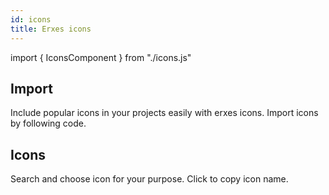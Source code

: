 ```yaml
---
id: icons
title: Erxes icons
---
```


import { IconsComponent } from "./icons.js"

## Import

<p>Include popular icons in your projects easily with erxes icons. Import icons by following code.</p>
<IconsComponent type="code" />

## Icons

<p>Search and choose icon for your purpose. Click to copy icon name.</p>
<IconsComponent icons={[
"add",
"airplay",
"alarm",
"alarm-2",
"align",
"align-center",
"align-center-alt",
"align-center-justify",
"align-justify",
"align-left",
"align-left-justify",
"align-right",
"alignleft",
"alignright",
"ambulance",
"analysis",
"analytics",
"anchor",
"angle-double-down",
"angle-double-left",
"angle-double-right",
"angle-double-up",
"angle-down",
"angle-left",
"angle-right",
"angle-right-b",
"angle-up",
"apple-alt",
"apps",
"archive-alt",
"arrow-circle-down",
"arrow-circle-left",
"arrow-circle-right",
"arrow-circle-up",
"arrow-down",
"arrow-down-left",
"arrow-down-right",
"arrow-from-right",
"arrow-from-top",
"arrow-growth",
"arrow-left",
"arrow-random",
"arrow-resize-diagonal",
"arrow-right",
"arrow-to-bottom",
"arrow-to-right",
"arrow-up",
"arrow-up-left",
"arrow-up-right",
"arrows-h",
"arrows-left-down",
"arrows-maximize",
"arrows-right-down",
"arrows-up-right",
"at",
"atm-card",
"attach",
"avi",
"award",
"award-alt",
"backspace",
"backward",
"bag-alt",
"ban",
"bar-chart",
"bars",
"bath",
"bell",
"bell-school",
"bell-slash",
"bill",
"bolt-alt",
"book",
"book-1",
"book-alt",
"book-medical",
"book-open",
"book-reader",
"bookmark-1",
"box",
"briefcase",
"briefcase-alt",
"bright",
"brightness-1",
"brightness-low",
"brightness-plus",
"brush-alt",
"bug",
"building",
"bus",
"calcualtor",
"calendar-alt",
"calender",
"calling",
"camera",
"camera-plus",
"camera-slash",
"cancel",
"cancel-1",
"cancel-2",
"capsule",
"capture",
"car",
"caret-right",
"cart",
"cell",
"chart",
"chart-bar",
"chart-bar-alt",
"chart-down",
"chart-growth",
"chart-growth-alt",
"chart-line",
"chart-pie",
"chart-pie-alt",
"chat",
"chat-1",
"chat-bubble-user",
"chat-info",
"check",
"check-1",
"check-circle",
"check-square",
"checked",
"checked-1",
"chevron",
"circle",
"circuit",
"circular",
"clicker",
"clip",
"clipboard",
"clipboard-1",
"clipboard-1",
"clipboard-alt",
"clipboard-blank",
"clipboard-notes",
"clock",
"clock-eight",
"cloud-1",
"cloud-2",
"cloud-check",
"cloud-data-connection",
"code",
"coffee",
"cog",
"columns-1",
"comment",
"comment-1",
"comment-alt-1",
"comment-alt-block",
"comment-alt-chart-lines",
"comment-alt-check",
"comment-alt-dots",
"comment-alt-edit",
"comment-alt-exclamation",
"comment-alt-heart",
"comment-alt-info",
"comment-alt-lines",
"comment-alt-lock",
"comment-alt-medical",
"comment-alt-message",
"comment-alt-notes",
"comment-alt-plus",
"comment-alt-question",
"comment-alt-redo",
"comment-alt-search",
"comment-alt-shield",
"comment-alt-upload",
"comment-alt-verify",
"comment-block",
"comment-chart-line",
"comment-check",
"comment-dots",
"comment-edit",
"comment-exclamation",
"comment-heart",
"comment-info",
"comment-info-alt",
"comment-lines",
"comment-lock",
"comment-medical",
"comment-message",
"comment-notes",
"comment-plus",
"comment-question",
"comment-redo",
"comment-search",
"comment-share",
"comment-shield",
"comment-upload",
"comment-verify",
"comments",
"comments-alt",
"compass",
"compress",
"compress-arrows",
"computer",
"computer-mouse",
"copy",
"copy-1",
"copy-alt",
"copy-landscape",
"copyright",
"corner-down-left",
"corner-down-right",
"corner-down-right-alt",
"corner-left-down",
"corner-right-down",
"corner-up-left",
"corner-up-left-alt",
"corner-up-right",
"corner-up-right-alt",
"creditcard",
"crockery",
"crop-alt",
"crosshair",
"crosshair-alt",
"crosshairs",
"csv",
"csv-export",
"csv-import",
"cube-1",
"cube-2",
"dashboard",
"dashboard-1",
"database",
"database-alt",
"desktop",
"desktop-alt",
"devices",
"dialpad-alt",
"diamond",
"diary",
"diary-alt",
"direction",
"directions",
"dislike",
"doc",
"doc-inv",
"doc-text-inv",
"doc-text-inv-1",
"document",
"document-layout-center",
"document-layout-left",
"document-layout-right",
"dollar-alt",
"dollar-sign",
"down-arrow",
"downarrow",
"downarrow-2",
"downarrow-3",
"download-1",
"download-2",
"download-3",
"ear",
"earthgrid",
"edit",
"edit-1",
"edit-3",
"edit-alt",
"ellipsis-h",
"ellipsis-v",
"enter",
"entry",
"envelope",
"envelope-add",
"envelope-alt",
"envelope-edit",
"envelope-open",
"envelope-search",
"envelope-shield",
"envelope-times",
"envelope-upload",
"envelopes",
"equal-circle",
"eraser-1",
"euro",
"exchange-alt",
"exclamation-circle",
"exclamation-octagon",
"exclamation-triangle",
"exit",
"expand-arrows-alt",
"export",
"exposure-alt",
"exposure-increase",
"external-link-alt",
"eye",
"eye-slash",
"facebook",
"facebook-official",
"fast-mail",
"favorite",
"feedback",
"file",
"file-1",
"file-2",
"file-alt",
"file-blank",
"file-bookmark-alt",
"file-check",
"file-check-alt",
"file-copy-alt",
"file-edit-alt",
"file-exclamation-alt",
"file-heart",
"file-info-alt",
"file-landscape",
"file-landscape-alt",
"file-medical",
"file-medical-alt",
"file-minus",
"file-minus-alt",
"file-network",
"file-plus",
"file-plus-alt",
"file-question",
"file-question-alt",
"file-search-alt",
"file-slash",
"file-times",
"file-upload-alt",
"files-landscapes",
"files-landscapes-alt",
"film",
"filter",
"filter-1",
"fire",
"flag",
"flask",
"flask-potion",
"flower",
"focus",
"focus-add",
"focus-target",
"folder",
"folder-1",
"folder-2",
"folder-check",
"folder-download",
"folder-exclamation",
"folder-lock",
"folder-medical",
"folder-minus",
"folder-network",
"folder-question",
"folder-slash",
"folder-times",
"folder-upload",
"followers",
"food",
"forwaded-call",
"forward",
"frown",
"gif-black",
"gift",
"git",
"github",
"github-circled",
"glass",
"glass-martini",
"glass-martini-alt",
"glass-tea",
"gmail",
"gold",
"google",
"google-drive",
"google-hangouts",
"google-play",
"graduation-hat",
"graph-bar",
"grid",
"grids",
"grin",
"hdd",
"head",
"head-1",
"headphones-alt",
"heart-1",
"heart-2",
"heart-alt",
"heart-medical",
"heart-rate",
"help-circled",
"history",
"history-alt",
"hold",
"home",
"home-alt",
"hourglass",
"hunting",
"idea",
"image",
"image-check",
"image-edit",
"image-plus",
"image-v",
"import",
"incoming-call",
"info-circle",
"instagram",
"invoice",
"java-script",
"jpg",
"justify",
"key-skeleton-alt",
"keyboard-alt",
"keyhole-circle",
"keyhole-square",
"kid",
"label",
"label-alt",
"lamp",
"laptop",
"laptop-1",
"layer-group",
"layers",
"layers-1",
"leaf",
"left-arrow-from-left",
"left-arrow-to-left",
"leftarrow",
"leftarrow-2",
"leftarrow-3",
"light-bulb",
"lightbulb-alt",
"like",
"like-1",
"line",
"line-1",
"link",
"link-1",
"link-alt",
"link-broken",
"link-h",
"linkedin",
"list",
"list-2",
"list-ui-alt",
"list-ul",
"loading",
"location-arrow",
"location-arrow-alt",
"location-point",
"lock",
"lock-access",
"lock-alt",
"lock-open-alt",
"lock-slash",
"login",
"login-1",
"login-2",
"logout",
"logout-1",
"logout-2",
"mail-alt",
"mailbox",
"mailbox-alt",
"map",
"map-marker",
"map-pin-alt",
"mars",
"medal",
"medal-1",
"medical-square-full",
"medkit",
"meeting-board",
"megaphone",
"meh",
"menu",
"menu-2",
"merge",
"message",
"messenger",
"metro",
"microphone-2",
"minus",
"minus-1",
"minus-circle",
"minus-circle-1",
"minus-square",
"missed-call",
"mobile-android",
"mobile-android-alt",
"mobile-vibrate",
"modem",
"money-bill",
"money-insert",
"money-stack",
"money-withdraw",
"money-withdrawal",
"moneybag",
"monitor-1",
"monitor-heart-rate",
"moon-1",
"mountains",
"mountains-sun",
"mouse-alt",
"move",
"mp3",
"multiply",
"music-1",
"music-note",
"n-a",
"navigator",
"nerd",
"newspaper",
"next-2",
"next-3",
"no-entry",
"notebooks",
"notes",
"outgoing-call",
"package",
"padlock-3",
"paint-tool",
"paintpalette",
"palette",
"panorama-h",
"panorama-v",
"paper-plane",
"paperclip",
"paragraph",
"parcel",
"parking-square",
"paste",
"pause-1",
"pause-circle",
"pdf",
"pen-1",
"pencil",
"pencil-3",
"phone",
"phone-alt",
"phone-call",
"phone-pause",
"phone-slash",
"phone-times",
"phone-volume",
"photocamera",
"picture",
"picture-2",
"pie-chart",
"piechart",
"piggy-bank",
"piggybank",
"placeholder",
"plane-arrival",
"plane-departure",
"plane-fly",
"play",
"play-1",
"play-circle",
"plug",
"plug-3",
"plus",
"plus-1",
"plus-circle",
"plus-square",
"png",
"podium",
"postcard",
"pound",
"power-button",
"ppt",
"prescription-bottle",
"presentation",
"presentation-check",
"presentation-line",
"presentation-lines-alt",
"presentation-minus",
"presentation-play",
"previous",
"pricetag-alt",
"print",
"process",
"processor",
"psd",
"pump",
"puzzle",
"puzzle-piece",
"question-circle",
"raindrops-alt",
"rar",
"react",
"receipt",
"receipt-alt",
"redo",
"refresh",
"refresh-1",
"reload",
"removeuser",
"repeat",
"repeat-3",
"reply",
"reply-all",
"rightarrow",
"rightarrow-2",
"robot",
"rotate-360",
"rss",
"rss-interface",
"scale",
"scenery",
"schedule",
"science",
"scroll",
"scroll-h",
"search",
"search-1",
"search-alt",
"search-minus",
"search-plus",
"send",
"server-alt",
"server-network",
"settings",
"share-alt",
"shield",
"shield-1",
"shield-check",
"shield-exclamation",
"shield-slash",
"ship",
"shopping-cart-alt",
"shoppingcart",
"shovel",
"shuffle",
"shuffle-1",
"sign-alt",
"sign-in-alt",
"sign-left",
"sign-out-alt",
"sign-right",
"signal-alt",
"signal-alt-3",
"sitemap-1",
"skip-forward-alt",
"skip-forward-circle",
"skype",
"slack",
"sliders-v",
"smile",
"sort",
"sort-amount-down",
"sort-amount-up",
"sorting",
"space-key",
"split",
"square-shape",
"star",
"star-1",
"step-backward",
"step-backward-alt",
"step-forward",
"stopwatch",
"store",
"subject",
"subway",
"suitcase",
"sun-1",
"sunset",
"swatchbook",
"swimmer",
"sync",
"sync-exclamation",
"table",
"tablet",
"tachometer-fast",
"tag",
"tag-2",
"tag-alt",
"target",
"taxi",
"tear",
"technology",
"telegram-alt",
"temperature-half",
"terminal",
"th",
"thumbs-down",
"thumbs-up",
"ticket",
"times",
"times-circle",
"times-square",
"tools",
"top-arrow-to-top",
"trash",
"trash-alt",
"trees",
"triangle",
"trophy",
"trowel",
"truck",
"tv-retro",
"twilio",
"twitter",
"twitter-alt",
"txt",
"umbrella",
"umbrella-2",
"university",
"unlock",
"unlock-alt",
"uparrow",
"uparrow-2",
"uparrow-3",
"upload-1",
"upload-6",
"usd-circle",
"usd-square",
"user",
"user-2",
"user-6",
"user-check",
"user-circle",
"user-minus",
"user-plus",
"user-square",
"users",
"users-alt",
"utensils",
"viber",
"video",
"videocamera",
"voicemail",
"voicemail-rectangle",
"volume-2",
"wallclock",
"wallet",
"watch-alt",
"web-grid",
"web-grid-alt",
"web-section-alt",
"wechat",
"weight",
"whatsapp",
"whatsapp-1",
"whatsapp-2",
"whatsapp-fill",
"wifi",
"window",
"window-grid",
"window-maximize",
"window-section",
"wrench",
"xls",
"yen",
"youtube-play",
"zip",
"zoomin",
"zoomout"
]} />